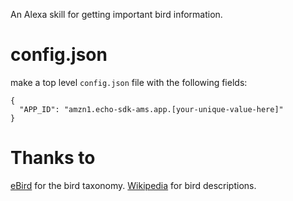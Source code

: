 An Alexa skill for getting important bird information.

# config.json
make a top level `config.json` file with the following fields:
```
{
  "APP_ID": "amzn1.echo-sdk-ams.app.[your-unique-value-here]"
}
```

# Thanks to
[eBird](http://ebird.org) for the bird taxonomy.
[Wikipedia](https://en.wikipedia.org/wiki/Bird) for bird descriptions.
